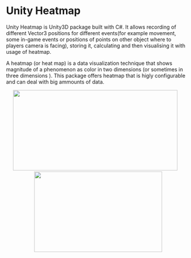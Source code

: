 # Unity Heatmap

Unity Heatmap is Unity3D package built with C#. It allows recording of different Vector3 positions for different events(for example movement, some in-game events or positions of points on other object where to players camera is facing), storing it, calculating and then visualising it with usage of heatmap.

A heatmap (or heat map) is a data visualization technique that shows magnitude of a phenomenon as color in two dimensions (or sometimes in three dimensions ).
This package offers heatmap that is higly configurable and can deal with big ammounts of data.
<p align="center">
    <img src="https://github.com/kDanik/heatmap-unity/blob/main/Dist/Assets/heatmap-screenshot2.png" width=450 height=220/>
  &nbsp; &nbsp;
    <img src="https://github.com/kDanik/heatmap-unity/blob/main/Dist/Assets/heatmap-screenshot1.png" width=350 height=220/>
</p>

   
